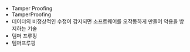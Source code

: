 ﻿- Tamper Proofing
- TamperProofing
- 데이터의 비정상적인 수정이 감지되면 소프트웨어를 오작동하게 만들어 악용을 방지하는 기술
- 템퍼 프루핑
- 템퍼프루핑
